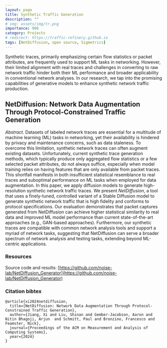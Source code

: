 ```yaml
---
layout: page
title: Synthetic Traffic Generation
description: ""
# img: assets/img/tr.png
importance: 996
category: Projects
# redirect: https://traffic-refinery.github.io
tags: [NetDiffusion, open source, Sigmetrics]
---
```


Synthetic traces, primarily emphasizing certain flow statistics or packet
attributes, are frequently used to support ML tasks in networking. However,
their limited alignment with real traces and challenges in converting to raw
network traffic hinder both their ML performance and broader applicability in
conventional network analyses. In our research, we tap into the promising
capabilities of generative models to enhance synthetic network traffic
production. 

## NetDiffusion: Network Data Augmentation Through Protocol-Constrained Traffic Generation

*Abstract.* Datasets of labeled network traces are essential for a multitude of
machine learning (ML) tasks in networking, yet their availability is hindered by
privacy and maintenance concerns, such as data staleness. To overcome this
limitation, synthetic network traces can often augment existing datasets.
Unfortunately, current synthetic trace generation methods, which typically
produce only aggregated flow statistics or a few selected packet attributes, do
not always suffice, especially when model training relies on having features
that are only available from packet traces. This shortfall manifests in both
insufficient statistical resemblance to real traces and suboptimal performance
on ML tasks when employed for data augmentation. In this paper, we apply
diffusion models to generate high-resolution synthetic network traffic traces.
We present *NetDiffusion*, a tool that uses a finely-tuned, controlled variant
of a Stable Diffusion model to generate synthetic network traffic that is high
fidelity and conforms to protocol specifications. Our evaluation demonstrates
that packet captures generated from NetDiffusion can achieve higher statistical
similarity to real data and improved ML model performance than current
state-of-the-art approaches (e.g., GAN-based approaches). Furthermore, our
synthetic traces are compatible with common network analysis tools and support a
myriad of network tasks, suggesting that NetDiffusion can serve a broader
spectrum of network analysis and testing tasks, extending beyond ML-centric
applications.

### Resources
Source code and results: [https://github.com/noise-lab/NetDiffusion_Generator](https://github.com/noise-lab/NetDiffusion_Generator)

### Citation bibtex
```
@article{xi2024netdiffusion,
  title={NetDiffusion: Network Data Augmentation Through Protocol-Constrained Traffic Generation},
  author={Jiang, Xi and Liu, Shinan and Gember-Jacobson, Aaron and Nitin Bhagoji, Arjun  and Schmitt, Paul and Bronzino, Francesco and Feamster, Nick},
  journal={Proceedings of the ACM on Measurement and Analysis of Computing Systems},
  year={2024}
}
```